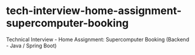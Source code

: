 # tech-interview-home-assignment-supercomputer-booking
Technical Interview - Home Assignment: Supercomputer Booking (Backend - Java / Spring Boot)
